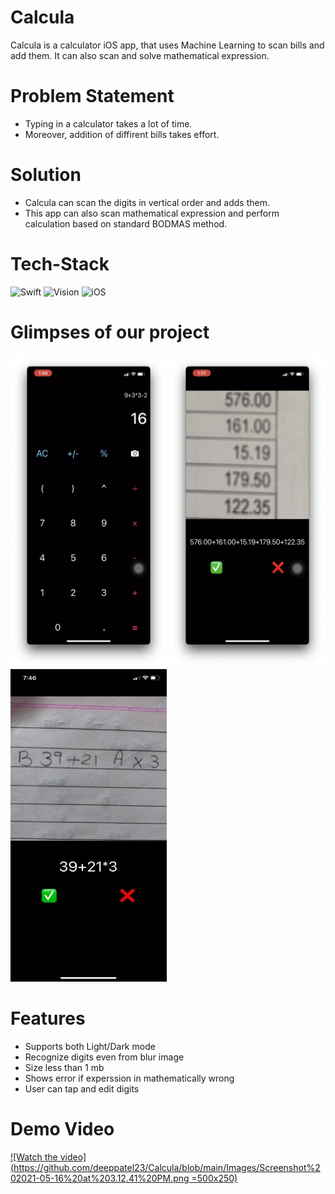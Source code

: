 # Calcula
Calcula is a calculator iOS app, that uses Machine Learning to scan bills and add them. It can also scan and solve mathematical expression.

# Problem Statement

* Typing in a calculator takes a lot of time.
* Moreover, addition of diffirent bills takes effort.

# Solution 
* Calcula can scan the digits in vertical order and adds them.
* This app can also scan mathematical expression and perform calculation based on standard BODMAS method.

# Tech-Stack
<div>
<img alt="Swift" src="https://img.shields.io/badge/Swift%20-%2302569B.svg?&style=for-the-badge&logo=Swift&logoColor=white" />	
<img alt="Vision" src="https://img.shields.io/badge/Vision-%230175C2.svg?&style=for-the-badge&logo=Vision&logoColor=white"/>	
<img alt="iOS" src="https://img.shields.io/badge/ios%20-%23039BE5.svg?&style=for-the-badge&logo=ios"/>	
</div>

# Glimpses of our project
<div>
<img alt="Swift" src="https://github.com/deeppatel23/Calcula/blob/main/Images/Screenshot%202021-05-16%20at%203.13.54%20PM.png" height = "500" width = "250" />
<img alt="Swift" src="https://github.com/deeppatel23/Calcula/blob/main/Images/Screenshot%202021-05-16%20at%203.12.13%20PM.png" height = "500" width = "250" />
<img alt="Swift" src="https://github.com/deeppatel23/Calcula/blob/main/Images/WhatsApp%20Image%202021-05-16%20at%207.46.43%20PM.jpeg" height = "500" width = "250" />
</div>

# Features

* Supports both Light/Dark mode
* Recognize digits even from blur image
* Size less than 1 mb
* Shows error if experssion in mathematically wrong
* User can tap and edit digits

# Demo Video
[![Watch the video](https://github.com/deeppatel23/Calcula/blob/main/Images/Screenshot%202021-05-16%20at%203.12.41%20PM.png =500x250)](https://drive.google.com/file/d/14eEtDhaIyX__vnZKcTdi1wwRWwSmWwv4/view?usp=sharing)
